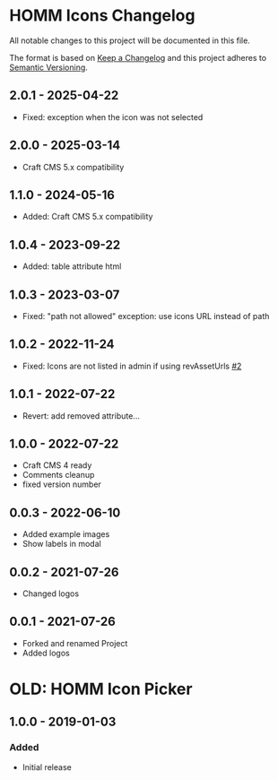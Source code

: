 # HOMM Icons Changelog

All notable changes to this project will be documented in this file.

The format is based on [Keep a Changelog](http://keepachangelog.com/) and this project adheres
to [Semantic Versioning](http://semver.org/).

## 2.0.1 - 2025-04-22

- Fixed: exception when the icon was not selected

## 2.0.0 - 2025-03-14

- Craft CMS 5.x compatibility

## 1.1.0 - 2024-05-16

- Added: Craft CMS 5.x compatibility

## 1.0.4 - 2023-09-22

- Added: table attribute html

## 1.0.3 - 2023-03-07

- Fixed: "path not allowed" exception: use icons URL instead of path

## 1.0.2 - 2022-11-24

- Fixed: Icons are not listed in admin if using revAssetUrls [#2](https://github.com/HOMMinteractive/hommicons/issues/2)

## 1.0.1 - 2022-07-22

- Revert: add removed attribute...

## 1.0.0 - 2022-07-22

- Craft CMS 4 ready
- Comments cleanup
- fixed version number

## 0.0.3 - 2022-06-10

- Added example images
- Show labels in modal

## 0.0.2 - 2021-07-26

- Changed logos

## 0.0.1 - 2021-07-26

- Forked and renamed Project
- Added logos

# OLD: HOMM Icon Picker

## 1.0.0 - 2019-01-03

### Added

- Initial release
